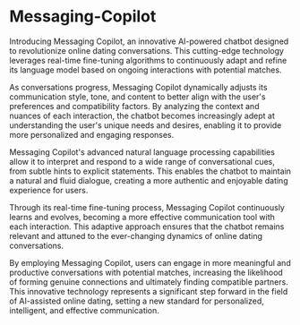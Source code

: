 # Messaging-Copilot
Introducing Messaging Copilot, an innovative AI-powered chatbot designed to revolutionize online dating conversations. This cutting-edge technology leverages real-time fine-tuning algorithms to continuously adapt and refine its language model based on ongoing interactions with potential matches.

As conversations progress, Messaging Copilot dynamically adjusts its communication style, tone, and content to better align with the user's preferences and compatibility factors. By analyzing the context and nuances of each interaction, the chatbot becomes increasingly adept at understanding the user's unique needs and desires, enabling it to provide more personalized and engaging responses.

Messaging Copilot's advanced natural language processing capabilities allow it to interpret and respond to a wide range of conversational cues, from subtle hints to explicit statements. This enables the chatbot to maintain a natural and fluid dialogue, creating a more authentic and enjoyable dating experience for users.

Through its real-time fine-tuning process, Messaging Copilot continuously learns and evolves, becoming a more effective communication tool with each interaction. This adaptive approach ensures that the chatbot remains relevant and attuned to the ever-changing dynamics of online dating conversations.

By employing Messaging Copilot, users can engage in more meaningful and productive conversations with potential matches, increasing the likelihood of forming genuine connections and ultimately finding compatible partners. This innovative technology represents a significant step forward in the field of AI-assisted online dating, setting a new standard for personalized, intelligent, and effective communication.
